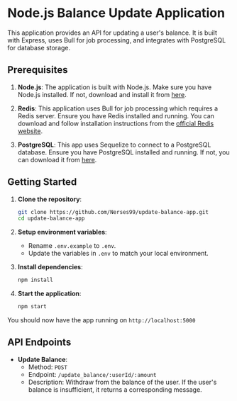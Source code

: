 # Node.js Balance Update Application

This application provides an API for updating a user's balance. It is built with Express, uses Bull for job processing, and integrates with PostgreSQL for database storage.

## Prerequisites

1. **Node.js**: The application is built with Node.js. Make sure you have Node.js installed. If not, download and install it from [here](https://nodejs.org/).

2. **Redis**: This application uses Bull for job processing which requires a Redis server. Ensure you have Redis installed and running. You can download and follow installation instructions from the [official Redis website](https://redis.io/).

3. **PostgreSQL**: This app uses Sequelize to connect to a PostgreSQL database. Ensure you have PostgreSQL installed and running. If not, you can download it from [here](https://www.postgresql.org/download/).

## Getting Started

1. **Clone the repository**:
   ````bash
   git clone https://github.com/Nerses99/update-balance-app.git
   cd update-balance-app
   ````

2. **Setup environment variables**:
   - Rename `.env.example` to `.env`.
   - Update the variables in `.env` to match your local environment.

3. **Install dependencies**:
   ````bash
   npm install
   ````

4. **Start the application**:
   ````bash
   npm start
   ````

You should now have the app running on `http://localhost:5000`

## API Endpoints

- **Update Balance**:
  - Method: `POST`
  - Endpoint: `/update_balance/:userId/:amount`
  - Description: Withdraw from the balance of the user. If the user's balance is insufficient, it returns a corresponding message.
